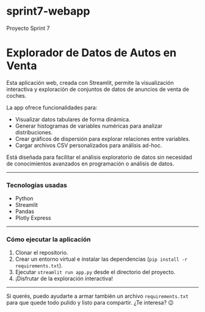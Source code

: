 # sprint7-webapp
Proyecto Sprint 7

# Explorador de Datos de Autos en Venta

Esta aplicación web, creada con Streamlit, permite la visualización interactiva y exploración de conjuntos de datos de anuncios de venta de coches. 

La app ofrece funcionalidades para:  
- Visualizar datos tabulares de forma dinámica.  
- Generar histogramas de variables numéricas para analizar distribuciones.
- Crear gráficos de dispersión para explorar relaciones entre variables. 
- Cargar archivos CSV personalizados para análisis ad-hoc.

Está diseñada para facilitar el análisis exploratorio de datos sin necesidad de conocimientos avanzados en programación o análisis de datos.

---

### Tecnologías usadas

- Python  
- Streamlit  
- Pandas  
- Plotly Express  

---

### Cómo ejecutar la aplicación

1. Clonar el repositorio.  
2. Crear un entorno virtual e instalar las dependencias (`pip install -r requirements.txt`).  
3. Ejecutar `streamlit run app.py` desde el directorio del proyecto.  
4. ¡Disfrutar de la exploración interactiva!

---

Si querés, puedo ayudarte a armar también un archivo `requirements.txt` para que quede todo pulido y listo para compartir. ¿Te interesa? 😉